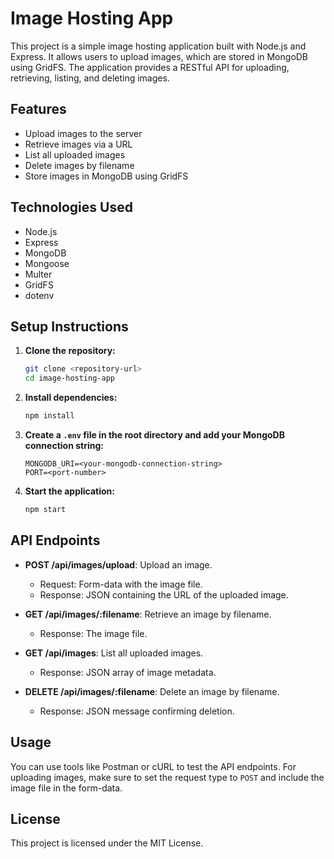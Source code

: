 # Image Hosting App

This project is a simple image hosting application built with Node.js and Express. It allows users to upload images, which are stored in MongoDB using GridFS. The application provides a RESTful API for uploading, retrieving, listing, and deleting images.

## Features

- Upload images to the server
- Retrieve images via a URL
- List all uploaded images
- Delete images by filename
- Store images in MongoDB using GridFS

## Technologies Used

- Node.js
- Express
- MongoDB
- Mongoose
- Multer
- GridFS
- dotenv

## Setup Instructions

1. **Clone the repository:**

   ```bash
   git clone <repository-url>
   cd image-hosting-app
   ```

2. **Install dependencies:**

   ```bash
   npm install
   ```

3. **Create a `.env` file in the root directory and add your MongoDB connection string:**

   ```
   MONGODB_URI=<your-mongodb-connection-string>
   PORT=<port-number>
   ```

4. **Start the application:**

   ```bash
   npm start
   ```

## API Endpoints

- **POST /api/images/upload**: Upload an image.
  - Request: Form-data with the image file.
  - Response: JSON containing the URL of the uploaded image.

- **GET /api/images/:filename**: Retrieve an image by filename.
  - Response: The image file.

- **GET /api/images**: List all uploaded images.
  - Response: JSON array of image metadata.

- **DELETE /api/images/:filename**: Delete an image by filename.
  - Response: JSON message confirming deletion.

## Usage

You can use tools like Postman or cURL to test the API endpoints. For uploading images, make sure to set the request type to `POST` and include the image file in the form-data.

## License

This project is licensed under the MIT License.